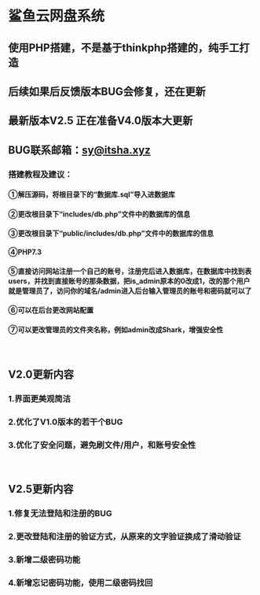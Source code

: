 # **鲨鱼云网盘系统**<br>
## 使用PHP搭建，不是基于thinkphp搭建的，纯手工打造<br>
## 后续如果后反馈版本BUG会修复，还在更新<br>
## 最新版本V2.5  正在准备V4.0版本大更新<br>
## BUG联系邮箱：sy@itsha.xyz<br>
### 搭建教程及建议：<br>
#### ①解压源码，将根目录下的“数据库.sql”导入进数据库<br>
#### ②更改根目录下“includes/db.php”文件中的数据库的信息<br>
#### ③更改根目录下“public/includes/db.php”文件中的数据库的信息<br>
#### ④PHP7.3<br>
#### ⑤直接访问网站注册一个自己的账号，注册完后进入数据库，在数据库中找到表users，并找到直接账号的那条数据，把is_admin原本的0改成1，改的那个用户就是管理员了，访问你的域名/admin进入后台输入管理员的账号和密码就可以了<br>
#### ⑥可以在后台更改网站配置<br>
#### ⑦可以更改管理员的文件夹名称，例如admin改成Shark，增强安全性<br>
<br>

## V2.0更新内容<br>
### 1.界面更美观简洁<br>
### 2.优化了V1.0版本的若干个BUG<br>
### 3.优化了安全问题，避免刷文件/用户，和账号安全性
<br>

## V2.5更新内容<br>
### 1.修复无法登陆和注册的BUG<br>
### 2.更改登陆和注册的验证方式，从原来的文字验证换成了滑动验证<br>
### 3.新增二级密码功能<br>
### 4.新增忘记密码功能，使用二级密码找回<br>
